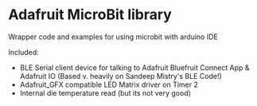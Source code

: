 # Adafruit MicroBit library

Wrapper code and examples for using microbit with arduino IDE

Included: 

  * BLE Serial client device for talking to Adafruit Bluefruit Connect App & Adafruit IO (Based v. heavily on Sandeep Mistry's BLE Code!)
  * Adafruit_GFX compatible LED Matrix driver on Timer 2
  * Internal die temperature read (but its not very good)

